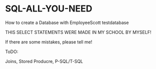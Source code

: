 # SQL-ALL-YOU-NEED
How to create a Database with EmployeeScott testdatabase


THIS SELECT STATEMENTS WERE MADE IN MY SCHOOL BY MYSELF!

If there are some mistakes, please tell me!


ToDO: 

Joins, Stored Producre, P-SQL/T-SQL

